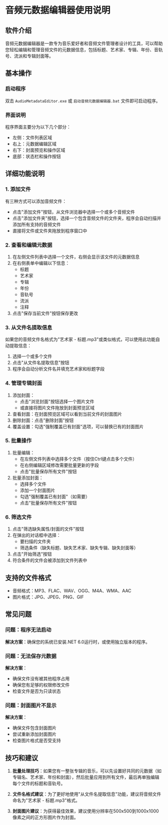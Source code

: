 # 音频元数据编辑器使用说明

## 软件介绍

音频元数据编辑器是一款专为音乐爱好者和音频文件管理者设计的工具，可以帮助您轻松编辑和管理音频文件的元数据信息，包括标题、艺术家、专辑、年份、音轨号、流派和专辑封面等。

## 基本操作

### 启动程序

双击 `AudioMetadataEditor.exe` 或 `启动音频元数据编辑器.bat` 文件即可启动程序。

### 界面说明

程序界面主要分为以下几个部分：
- 左侧：文件列表区域
- 右上：元数据编辑区域
- 右下：封面预览和操作区域
- 底部：状态栏和操作按钮

## 详细功能说明

### 1. 添加文件

有三种方式可以添加音频文件：
- 点击"添加文件"按钮，从文件浏览器中选择一个或多个音频文件
- 点击"添加文件夹"按钮，选择一个包含音频文件的文件夹，程序会自动扫描并添加所有支持的音频文件
- 直接将文件或文件夹拖放到程序窗口中

### 2. 查看和编辑元数据

1. 在左侧文件列表中选择一个文件，右侧会显示该文件的元数据信息
2. 在右侧表单中编辑以下信息：
   - 标题
   - 艺术家
   - 专辑
   - 年份
   - 音轨号
   - 流派
   - 注释
3. 点击"保存当前文件"按钮保存更改

### 3. 从文件名提取信息

如果您的音频文件名格式为"艺术家 - 标题.mp3"或类似格式，可以使用此功能自动提取信息：
1. 选择一个或多个文件
2. 点击"从文件名提取信息"按钮
3. 程序会自动分析文件名并填充艺术家和标题字段

### 4. 管理专辑封面

1. 添加封面：
   - 点击"浏览封面"按钮选择一个图片文件
   - 或直接将图片文件拖放到封面预览区域
2. 查看封面：在封面预览区域可以看到当前文件的封面图片
3. 删除封面：点击"删除封面"按钮
4. 覆盖设置：勾选"强制覆盖已有封面"选项，可以替换已有的封面图片

### 5. 批量操作

1. 批量编辑：
   - 在左侧文件列表中选择多个文件（按住Ctrl键点击多个文件）
   - 在右侧编辑区域修改需要批量更新的字段
   - 点击"批量保存所有文件"按钮
2. 批量添加封面：
   - 选择多个文件
   - 添加一个封面图片
   - 勾选"强制覆盖已有封面"（如需要）
   - 点击"批量保存所有文件"按钮

### 6. 筛选文件

1. 点击"筛选缺失属性/封面的文件"按钮
2. 在弹出的对话框中选择：
   - 要扫描的文件夹
   - 筛选条件（缺失标题、缺失艺术家、缺失专辑、缺失封面等）
3. 点击"开始筛选"按钮
4. 符合条件的文件会被添加到文件列表中

## 支持的文件格式

- 音频格式：MP3、FLAC、WAV、OGG、M4A、WMA、AAC
- 图片格式：JPG、JPEG、PNG、GIF

## 常见问题

### 问题：程序无法启动
**解决方案**：确保您的系统已安装.NET 6.0运行时，或使用独立版本的程序。

### 问题：无法保存元数据
**解决方案**：
- 确保文件没有被其他程序占用
- 确保您有足够的权限修改文件
- 检查文件是否为只读状态

### 问题：封面图片不显示
**解决方案**：
- 确保文件包含封面图片
- 尝试重新添加封面图片
- 检查图片格式是否受支持

## 技巧和建议

1. **批量处理技巧**：如果您有一整张专辑的音乐，可以先设置好共同的元数据（如专辑名、艺术家、年份和封面），然后批量应用到所有文件，最后再单独编辑每个文件的标题和音轨号。

2. **文件名格式建议**：为了更好地使用"从文件名提取信息"功能，建议将音频文件命名为"艺术家 - 标题.mp3"格式。

3. **封面图片建议**：为获得最佳效果，建议使用分辨率在500x500到1000x1000像素之间的正方形图片作为封面。

